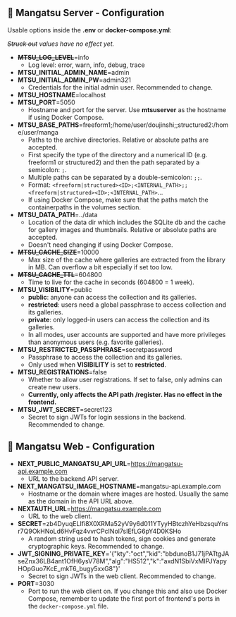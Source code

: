 ## 📝 Mangatsu Server - Configuration
Usable options inside the **.env** or **docker-compose.yml**:

_~~Struck out~~ values have no effect yet._

- ~~**MTSU_LOG_LEVEL**~~=info
  - Log level: error, warn, info, debug, trace
- **MTSU_INITIAL_ADMIN_NAME**=admin
- **MTSU_INITIAL_ADMIN_PW**=admin321
    - Credentials for the initial admin user. Recommended to change.
- **MTSU_HOSTNAME**=localhost
- **MTSU_PORT**=5050
    - Hostname and port for the server. Use **mtsuserver** as the hostname if using Docker Compose.
- **MTSU_BASE_PATHS**=freeform1;/home/user/doujinshi;;structured2:/home/user/manga
    - Paths to the archive directories. Relative or absolute paths are accepted.
    - First specify the type of the directory and a numerical ID (e.g. freeform1 or structured2) and then the path separated by a semicolon: `;`.
    - Multiple paths can be separated by a double-semicolon: `;;`.
    - Format: `<freeform|structured><ID>;<INTERNAL_PATH>;;<freeform|structured><ID>;<INTERNAL_PATH>`...
    - If using Docker Compose, make sure that the paths match the containerpaths in the volumes section.
- **MTSU_DATA_PATH**=../data
    - Location of the data dir which includes the SQLite db and the cache for gallery images and thumbnails. Relative or absolute paths are accepted.
    - Doesn't need changing if using Docker Compose.
- ~~**MTSU_CACHE_SIZE**~~=10000
  - Max size of the cache where galleries are extracted from the library in MB. Can overflow a bit especially if set too low.
- ~~**MTSU_CACHE_TTL**~~=604800
  - Time to live for the cache in seconds (604800 = 1 week).
- **MTSU_VISIBILITY**=public
    - **public**: anyone can access the collection and its galleries.
    - **restricted**: users need a global passphrase to access collection and its galleries.
    - **private**: only logged-in users can access the collection and its galleries.
    - In all modes, user accounts are supported and have more privileges than anonymous users (e.g. favorite galleries).
- **MTSU_RESTRICTED_PASSPHRASE**=secretpassword
    - Passphrase to access the collection and its galleries.
    - Only used when **VISIBILITY** is set to **restricted**.
- **MTSU_REGISTRATIONS**=false
    - Whether to allow user registrations. If set to false, only admins can create new users.
    - **Currently, only affects the API path /register. Has no effect in the frontend.**
- **MTSU_JWT_SECRET**=secret123
    - Secret to sign JWTs for login sessions in the backend. Recommended to change.

## 📝 Mangatsu Web - Configuration

- **NEXT_PUBLIC_MANGATSU_API_URL**=https://mangatsu-api.example.com
  - URL to the backend API server.
- **NEXT_MANGATSU_IMAGE_HOSTNAME**=mangatsu-api.example.com
  - Hostname or the domain where images are hosted. Usually the same as the domain in the API URL above.
- **NEXTAUTH_URL**=https://mangatsu.example.com
  - URL to the web client.
- **SECRET**=zb4DyuqELIfi8X0XRMa52yV9y6d011YTyyHBtczhYeHbzsquYnsr7Q9OkHNoLd6HvFqz4vvrCPcINol7sIEfLG6pY4D0KSHo
  - A random string used to hash tokens, sign cookies and generate cryptographic keys. Recommended to change.
- **JWT_SIGNING_PRIVATE_KEY**='{"kty":"oct","kid":"bbdunoB1J71jPATtgJAseZnx36LB4ant1OfH6ysV78M","alg":"HS512","k":"axdN1SbiVxMIPJYapyHOpGuo7KcE_mkT6_bugy5xxG8"}'
  - Secret to sign JWTs in the web client. Recommended to change.
- **PORT**=3030
  - Port to run the web client on. If you change this and also use Docker Compose, remember to update the first port of frontend's ports in the `docker-compose.yml` file.
